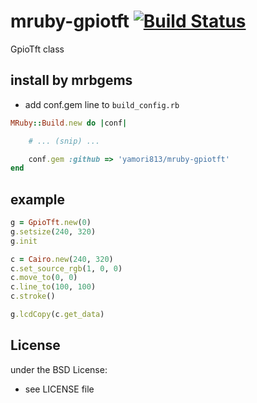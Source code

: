 # mruby-gpiotft   [![Build Status](https://travis-ci.org/yamori813/mruby-gpiotft.svg?branch=master)](https://travis-ci.org/yamori813/mruby-gpiotft)
GpioTft class
## install by mrbgems
- add conf.gem line to `build_config.rb`

```ruby
MRuby::Build.new do |conf|

    # ... (snip) ...

    conf.gem :github => 'yamori813/mruby-gpiotft'
end
```
## example
```ruby
g = GpioTft.new(0)
g.setsize(240, 320)
g.init

c = Cairo.new(240, 320)
c.set_source_rgb(1, 0, 0)
c.move_to(0, 0)
c.line_to(100, 100)
c.stroke()

g.lcdCopy(c.get_data)
```

## License
under the BSD License:
- see LICENSE file
